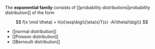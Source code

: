 The **exponential family** consists of [[probability distributions|probability distribution]] of the form

$$
f(x \mid \theta) = h(x)\exp\big\\{\eta(x)T(x) -A(\theta)\big\\}
$$

* [[normal distribution]]
* [[Poisson distribution]]
* [[Bernoulli distribution]]